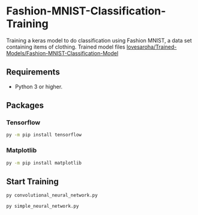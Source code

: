 # Fashion-MNIST-Classification-Training
Training a keras model to do classification using Fashion MNIST, a data set containing items of clothing. Trained model files [lovesaroha/Trained-Models/Fashion-MNIST-Classification-Model](https://github.com/lovesaroha/Trained-Models/Fashion-MNIST-Classification-Model)

## Requirements
- Python 3 or higher.

## Packages

### Tensorflow
```bash
py -m pip install tensorflow
```
### Matplotlib
```bash
py -m pip install matplotlib
```

## Start Training
```bash
py convolutional_neural_network.py
```
```bash
py simple_neural_network.py
```






